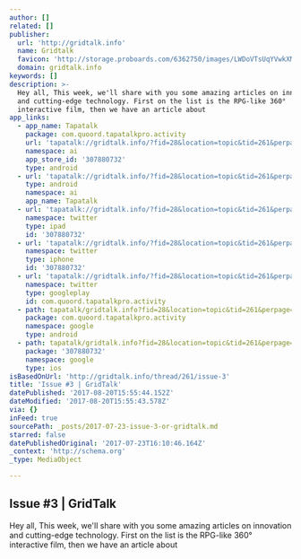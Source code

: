 ```yaml
---
author: []
related: []
publisher:
  url: 'http://gridtalk.info'
  name: Gridtalk
  favicon: 'http://storage.proboards.com/6362750/images/LWDoVTsUqYVwkXMNmswQ.ico'
  domain: gridtalk.info
keywords: []
description: >-
  Hey all, This week, we'll share with you some amazing articles on innovation
  and cutting-edge technology. First on the list is the RPG-like 360°
  interactive film, then we have an article about
app_links:
  - app_name: Tapatalk
    package: com.quoord.tapatalkpro.activity
    url: 'tapatalk://gridtalk.info/?fid=28&location=topic&tid=261&perpage=15&page=1'
    namespace: ai
    app_store_id: '307880732'
    type: android
  - url: 'tapatalk://gridtalk.info/?fid=28&location=topic&tid=261&perpage=15&page=1'
    type: android
    namespace: ai
    app_name: Tapatalk
  - url: 'tapatalk://gridtalk.info/?fid=28&location=topic&tid=261&perpage=15&page=1'
    namespace: twitter
    type: ipad
    id: '307880732'
  - url: 'tapatalk://gridtalk.info/?fid=28&location=topic&tid=261&perpage=15&page=1'
    namespace: twitter
    type: iphone
    id: '307880732'
  - url: 'tapatalk://gridtalk.info/?fid=28&location=topic&tid=261&perpage=15&page=1'
    namespace: twitter
    type: googleplay
    id: com.quoord.tapatalkpro.activity
  - path: tapatalk/gridtalk.info?fid=28&location=topic&tid=261&perpage=15&page=1
    package: com.quoord.tapatalkpro.activity
    namespace: google
    type: android
  - path: tapatalk/gridtalk.info?fid=28&location=topic&tid=261&perpage=15&page=1
    package: '307880732'
    namespace: google
    type: ios
isBasedOnUrl: 'http://gridtalk.info/thread/261/issue-3'
title: 'Issue #3 | GridTalk'
datePublished: '2017-08-20T15:55:44.152Z'
dateModified: '2017-08-20T15:55:43.578Z'
via: {}
inFeed: true
sourcePath: _posts/2017-07-23-issue-3-or-gridtalk.md
starred: false
datePublishedOriginal: '2017-07-23T16:10:46.164Z'
_context: 'http://schema.org'
_type: MediaObject

---
```

<article style=""><h1>Issue #3 | GridTalk</h1><p>Hey all, This week, we'll share with you some amazing articles on innovation and cutting-edge technology. First on the list is the RPG-like 360° interactive film, then we have an article about</p></article>